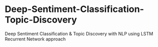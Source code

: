 # Deep-Sentiment-Classification-Topic-Discovery
Deep Sentiment Classification &amp; Topic Discovery with NLP using LSTM Recurrent Network approach
